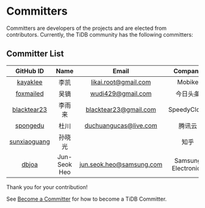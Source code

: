 # Committers

Committers are developers of the projects and are elected from contributors. Currently, the TiDB community has the following committers:

## Committer List
|GitHub ID| Name | Email|Company|
|:---:| :----:| :---:|:--: |
|[kayaklee](https://github.com/kayaklee)|李凯|likai.root@gmail.com|Mobike|
|[foxmailed](https://github.com/foxmailed)|吴镝 |wudi429@gmail.com|今日头条|
|[blacktear23](https://github.com/blacktear23)|李雨来|blacktear23@gmail.com|SpeedyCloud|
|[spongedu](https://github.com/spongedu)|杜川|duchuangucas@live.com|腾讯云|
|[sunxiaoguang](https://github.com/sunxiaoguang)|孙晓光||知乎|
|[dbjoa](https://github.com/dbjoa)|Jun-Seok Heo|jun.seok.heo@samsung.com|Samsung Electronics|


Thank you for your contribution!

See [Become a Committer](./become-a-committer.md) for how to become a TiDB Committer.
